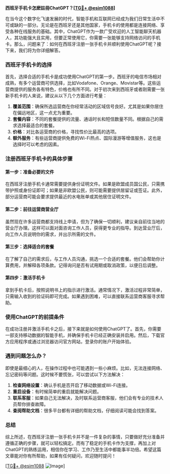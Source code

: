 **西班牙手机卡怎麽註冊ChatGPT？[[TG💪+ @esim1088](https://t.me/s/esim1088)]**

在当今这个数字化飞速发展的时代，智能手机和互联网已经成为我们日常生活中不可或缺的一部分。无论是在西班牙还是其他国家，手机卡的使用都是连接网络、享受各种在线服务的基础。其中，ChatGPT作为一款广受欢迎的人工智能聊天机器人，其功能强大且实用，但要正常使用它，你需要一张能够支持网络访问的手机卡。那么，问题来了：如何在西班牙注册一张手机卡并顺利使用ChatGPT呢？接下来，我们将为你详细解答。

### 西班牙手机卡的选择

首先，选择合适的手机卡是成功使用ChatGPT的第一步。西班牙的电信市场相对成熟，有多个运营商可供选择，比如Vodafone、Orange、Movistar等。这些运营商提供的服务各有特色，价格也有所不同。对于初次来到西班牙或者刚需要一张新手机卡的人来说，建议从以下几个方面进行考量：

1. **覆盖范围**：确保所选运营商在你经常活动的区域信号良好。尤其是如果你居住在偏远地区，这一点尤为重要。
2. **套餐内容**：不同的套餐提供的流量、通话时长和短信数量不同。根据自己的需求选择最适合的套餐。
3. **价格**：对比各运营商的价格，寻找性价比最高的选项。
4. **额外服务**：有些运营商提供免费的Wi-Fi热点、国际漫游等增值服务，这也是选择时可以考虑的因素。

### 注册西班牙手机卡的具体步骤

#### 第一步：准备必要的文件

在西班牙注册手机卡通常需要提供身份证明文件。如果是欧盟成员国公民，只需携带护照或身份证即可；如果是非欧盟公民，则可能需要提供居留证或签证。此外，部分运营商可能会要求提供最近的水电账单或其他居住证明文件。

#### 第二步：前往运营商营业厅

虽然现在许多运营商都支持线上申请，但为了确保一切顺利，建议亲自前往当地的营业厅办理。这样可以面对面咨询工作人员，获得更专业的指导。到达营业厅后，向工作人员说明你的需求，并出示所需的文件。

#### 第三步：选择适合的套餐

在了解了自己的需求后，与工作人员沟通，挑选一个合适的套餐。他们会帮助你计算费用，并解释各项条款。记得询问是否有试用期或取消政策，以便日后调整。

#### 第四步：激活手机卡

拿到手机卡后，按照说明书上的指示进行激活。通常情况下，激活过程非常简单，只需输入收到的验证码即可完成。如果遇到困难，可以直接联系运营商客服寻求帮助。

### 使用ChatGPT的前提条件

在成功注册并激活手机卡之后，接下来就是如何使用ChatGPT了。首先，你需要一部支持移动数据的智能手机，并确保手机卡已经正确安装并启用。然后，下载官方应用程序或通过浏览器访问官方网站，登录你的账户开始体验。

### 遇到问题怎么办？

即使是最细心的人，在操作过程中也可能遇到一些小麻烦。比如，无法连接网络、忘记密码等问题。这时候不要慌张，可以尝试以下方法解决：

1. **检查网络设置**：确认手机是否开启了移动数据或Wi-Fi连接。
2. **重启设备**：有时候简单的重启就能解决问题。
3. **联系客服**：如果自己无法解决，及时联系运营商客服，他们会有专业的技术人员帮你排查故障。
4. **查阅帮助文档**：很多平台都有详细的帮助文档，仔细阅读可能会找到答案。

### 总结

综上所述，在西班牙注册一张手机卡并不是一件复杂的事情，只要做好充分准备并遵循正确的步骤，就可以轻松搞定。而有了稳定的手机卡作为支撑，再加上对ChatGPT的熟练运用，相信你在学习、工作乃至生活中都能事半功倍。希望这篇文章能对你有所帮助，如果有任何疑问，欢迎随时提问！

[[TG💪+ @esim1088](https://t.me/s/esim1088) ![Image](https://i.postimg.cc/4NQfJmqS/Snipaste-2025-05-13-00-14-12.png)]